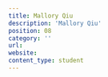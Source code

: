 ```yaml
---
title: Mallory Qiu
description: 'Mallory Qiu'
position: 08
category: ''
url: 
website:
content_type: student
---
```

